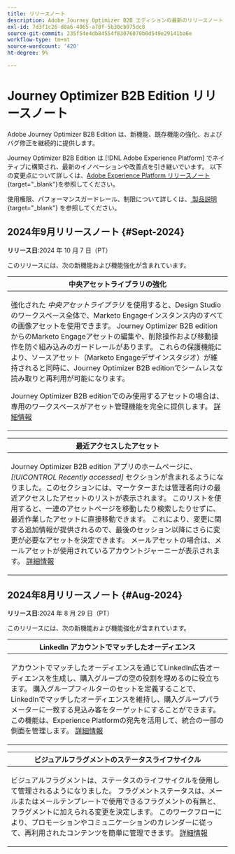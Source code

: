```yaml
---
title: リリースノート
description: Adobe Journey Optimizer B2B エディションの最新のリリースノート
exl-id: 7d3f1c26-d8a6-4065-a70f-5b30cb975dc8
source-git-commit: 235f54e4db84554f83076070b0d549e29141ba6e
workflow-type: tm+mt
source-wordcount: '420'
ht-degree: 9%

---
```


# Journey Optimizer B2B Edition リリースノート

Adobe Journey Optimizer B2B Edition は、新機能、既存機能の強化、およびバグ修正を継続的に提供します。

Journey Optimizer B2B Edition は [!DNL Adobe Experience Platform] でネイティブに構築され、最新のイノベーションや改善点を引き継いでいます。 以下の変更点について詳しくは、[Adobe Experience Platform リリースノート](https://experienceleague.adobe.com/ja/docs/experience-platform/release-notes/latest){target="_blank"}を参照してください。

使用権限、パフォーマンスガードレール、制限について詳しくは、[ 製品説明 ](https://helpx.adobe.com/legal/product-descriptions/adobe-journey-optimizer-b2b.html){target="_blank"} を参照してください。

## 2024年9月リリースノート {#Sept-2024}

**リリース日**:2024 年 10 月 7 日（PT）

このリリースには、次の新機能および機能強化が含まれています。

<table>
<thead>
<tr>
<th><strong>中央アセットライブラリの強化</strong><br/></th>
</tr>
</thead>
<tbody>
<tr>
<td>
<p>強化された <i> 中央アセットライブラリ </i> を使用すると、Design Studio のワークスペース全体で、Marketo Engageインスタンス内のすべての画像アセットを使用できます。 Journey Optimizer B2B editionからのMarketo Engageアセットの編集や、削除操作および移動操作を防ぐ組み込みのガードレールがあります。 これらの保護機能により、ソースアセット（Marketo Engageデザインスタジオ）が維持されると同時に、Journey Optimizer B2B editionでシームレスな読み取りと再利用が可能になります。 </p>
<p>Journey Optimizer B2B editionでのみ使用するアセットの場合は、専用のワークスペースがアセット管理機能を完全に提供します。 <a href="../content/marketo-engage-design-studio.md">詳細情報</a></p>
</td>
</tr>
</tbody>
</table>

<table>
<thead>
<tr>
<th><strong>最近アクセスしたアセット</strong><br/></th>
</tr>
</thead>
<tbody>
<tr>
<td>
<p>Journey Optimizer B2B edition アプリのホームページに、<i>[!UICONTROL Recently accessed]</i> セクションが含まれるようになりました。このセクションには、マーケターまたは管理者向けの最近アクセスしたアセットのリストが表示されます。 このリストを使用すると、一連のアセットページを移動したり検索したりせずに、最近作業したアセットに直接移動できます。 これにより、変更に関する追加情報が提供されるので、最後のセッション以降にさらに変更が必要なアセットを決定できます。 メールアセットの場合は、メールアセットが使用されているアカウントジャーニーが表示されます。 <a href="../home-page.md">詳細情報</a>
</td>
</tr>
</tbody>
</table>

## 2024年8月リリースノート {#Aug-2024}

**リリース日**:2024 年 8 月 29 日（PT）

このリリースには、次の新機能および機能強化が含まれています。

<table>
<thead>
<tr>
<th><strong>LinkedIn アカウントでマッチしたオーディエンス</strong><br/></th>
</tr>
</thead>
<tbody>
<tr>
<td>
<p>アカウントでマッチしたオーディエンスを通じてLinkedIn広告オーディエンスを生成し、購入グループの空の役割を埋めるのに役立ちます。 購入グループフィルターのセットを定義することで、LinkedInでマッチしたオーディエンスを維持し、購入グループパラメーターに一致する見込み客をターゲットにすることができます。 この機能は、Experience Platformの宛先を活用して、統合の一部の側面を管理します。 <a href="../data/linkedin-account-matched-audiences.md">詳細情報</a>
</td>
</tr>
</tbody>
</table>

<table>
<thead>
<tr>
<th><strong>ビジュアルフラグメントのステータスライフサイクル</strong><br/></th>
</tr>
</thead>
<tbody>
<tr>
<td>
<p>ビジュアルフラグメントは、ステータスのライフサイクルを使用して管理されるようになりました。 フラグメントステータスは、メールまたはメールテンプレートで使用できるフラグメントの有無と、フラグメントに加えられる変更を決定します。 このワークフローにより、プロモーションやコミュニケーションのカレンダーに従って、再利用されたコンテンツを簡単に管理できます。 <a href="../content/fragments.md#fragment-status-and-lifecycle">詳細情報</a>
</td>
</tr>
</tbody>
</table>
